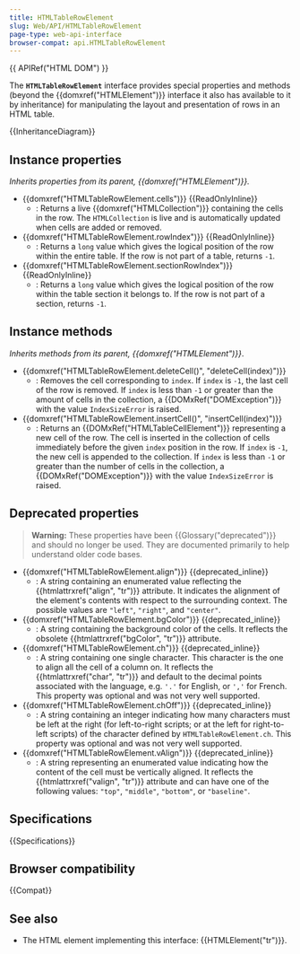 ```yaml
---
title: HTMLTableRowElement
slug: Web/API/HTMLTableRowElement
page-type: web-api-interface
browser-compat: api.HTMLTableRowElement
---
```


{{ APIRef("HTML DOM") }}

The **`HTMLTableRowElement`** interface provides special properties and methods (beyond the {{domxref("HTMLElement")}} interface it also has available to it by inheritance) for manipulating the layout and presentation of rows in an HTML table.

{{InheritanceDiagram}}

## Instance properties

_Inherits properties from its parent, {{domxref("HTMLElement")}}._

- {{domxref("HTMLTableRowElement.cells")}} {{ReadOnlyInline}}
  - : Returns a live {{domxref("HTMLCollection")}} containing the cells in the row. The `HTMLCollection` is live and is automatically updated when cells are added or removed.
- {{domxref("HTMLTableRowElement.rowIndex")}} {{ReadOnlyInline}}
  - : Returns a `long` value which gives the logical position of the row within the entire table. If the row is not part of a table, returns `-1`.
- {{domxref("HTMLTableRowElement.sectionRowIndex")}} {{ReadOnlyInline}}
  - : Returns a `long` value which gives the logical position of the row within the table section it belongs to. If the row is not part of a section, returns `-1`.

## Instance methods

_Inherits methods from its parent, {{domxref("HTMLElement")}}_.

- {{domxref("HTMLTableRowElement.deleteCell()", "deleteCell(index)")}}
  - : Removes the cell corresponding to `index`. If `index` is `-1`, the last cell of the row is removed. If `index` is less than `-1` or greater than the amount of cells in the collection, a {{DOMxRef("DOMException")}} with the value `IndexSizeError` is raised.
- {{domxref("HTMLTableRowElement.insertCell()", "insertCell(index)")}}
  - : Returns an {{DOMxRef("HTMLTableCellElement")}} representing a new cell of the row. The cell is inserted in the collection of cells immediately before the given `index` position in the row. If `index` is `-1`, the new cell is appended to the collection. If `index` is less than `-1` or greater than the number of cells in the collection, a {{DOMxRef("DOMException")}} with the value `IndexSizeError` is raised.

## Deprecated properties

> **Warning:** These properties have been {{Glossary("deprecated")}} and should no longer be used. They are documented primarily to help understand older code bases.

- {{domxref("HTMLTableRowElement.align")}} {{deprecated_inline}}
  - : A string containing an enumerated value reflecting the {{htmlattrxref("align", "tr")}} attribute. It indicates the alignment of the element's contents with respect to the surrounding context. The possible values are `"left"`, `"right"`, and `"center"`.
- {{domxref("HTMLTableRowElement.bgColor")}} {{deprecated_inline}}
  - : A string containing the background color of the cells. It reflects the obsolete {{htmlattrxref("bgColor", "tr")}} attribute.
- {{domxref("HTMLTableRowElement.ch")}} {{deprecated_inline}}
  - : A string containing one single character. This character is the one to align all the cell of a column on. It reflects the {{htmlattrxref("char", "tr")}} and default to the decimal points associated with the language, e.g. `'.'` for English, or `','` for French. This property was optional and was not very well supported.
- {{domxref("HTMLTableRowElement.chOff")}} {{deprecated_inline}}
  - : A string containing an integer indicating how many characters must be left at the right (for left-to-right scripts; or at the left for right-to-left scripts) of the character defined by `HTMLTableRowElement.ch`. This property was optional and was not very well supported.
- {{domxref("HTMLTableRowElement.vAlign")}} {{deprecated_inline}}
  - : A string representing an enumerated value indicating how the content of the cell must be vertically aligned. It reflects the {{htmlattrxref("valign", "tr")}} attribute and can have one of the following values: `"top"`, `"middle"`, `"bottom"`, or `"baseline"`.

## Specifications

{{Specifications}}

## Browser compatibility

{{Compat}}

## See also

- The HTML element implementing this interface: {{HTMLElement("tr")}}.

